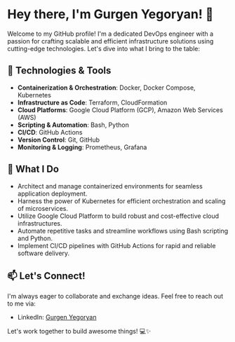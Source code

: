 # Hey there, I'm Gurgen Yegoryan! 👋

Welcome to my GitHub profile! I'm a dedicated DevOps engineer with a passion for crafting scalable and efficient infrastructure solutions using cutting-edge technologies. Let's dive into what I bring to the table:

## 🔧 Technologies & Tools

- **Containerization & Orchestration**: Docker, Docker Compose, Kubernetes
- **Infrastructure as Code**: Terraform, CloudFormation
- **Cloud Platforms**: Google Cloud Platform (GCP), Amazon Web Services (AWS)
- **Scripting & Automation**: Bash, Python
- **CI/CD**: GitHub Actions
- **Version Control**: Git, GitHub
- **Monitoring & Logging**: Prometheus, Grafana

## 🚀 What I Do

- Architect and manage containerized environments for seamless application deployment.
- Harness the power of Kubernetes for efficient orchestration and scaling of microservices.
- Utilize Google Cloud Platform to build robust and cost-effective cloud infrastructures.
- Automate repetitive tasks and streamline workflows using Bash scripting and Python.
- Implement CI/CD pipelines with GitHub Actions for rapid and reliable software delivery.


## 📫 Let's Connect!

I'm always eager to collaborate and exchange ideas. Feel free to reach out to me via:

- LinkedIn: [Gurgen Yegoryan](https://www.linkedin.com/in/gurgyegoryan/)

Let's work together to build awesome things! 💻✨
